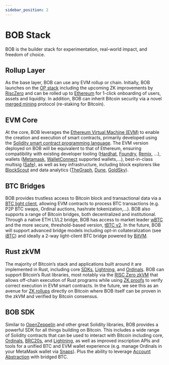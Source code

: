 ```yaml
---
sidebar_position: 2
---
```


# BOB Stack

BOB is the builder stack for experimentation, real-world impact, and freedom of choice.

## Rollup Layer

As the base layer, BOB can use any EVM rollup or chain. Initially, BOB launches on the [OP stack](https://docs.optimism.io/) including the upcoming ZK improvements by [RiscZero](https://www.risczero.com/) and can be rolled up to [Ethereum](https://www.risczero.com/) for 1-click onboarding of users, assets and liquidity. In addition, BOB can inherit Bitcoin security via a novel [merged mining](https://academy.binance.com/en/glossary/merged-mining) protocol (re-staking for Bitcoin).

## EVM Core

At the core, BOB leverages the [Ethereum Virtual Machine (EVM)](https://ethereum.org/en/developers/docs/evm/) to enable the creation and execution of smart contracts, primarily developed using the [Solidity smart contract programming language](https://soliditylang.org/). The EVM version deployed on BOB will be equivalent to that of Ethereum, ensuring compatibility with existing developer tooling ([Hardhat](https://hardhat.org/), [Foundry](https://getfoundry.sh/), [Remix](https://remix.ethereum.org/), …), wallets ([Metamask](https://metamask.io/), [WalletConnect](https://walletconnect.com/) supported wallets,...), best-in-class multisig ([Safe](https://www.safe.io/)), as well as key infrastructure, including block explorers like [BlockScout](https://www.blockscout.com/) and data analytics ([TheGraph](https://thegraph.com/), [Dune](https://dune.com/), [GoldSky](https://goldsky.com/)).

## BTC Bridges

BOB provides trustless access to Bitcoin block and transactional data via a [BTC light client](https://blog.threshold.network/blockchain-relays-101/), allowing EVM contracts to process BTC transactions (e.g. P2P BTC swaps, Ordinal auctions, hashrate tokenization,...). BOB also supports a range of Bitcoin bridges, both decentralized and institutional. Through a native ETH L1/L2 bridge, BOB has access to market leader [wBTC](https://wbtc.network/) and the more secure, threshold-based version, [tBTC v2](https://threshold.network/). In the future, BOB will support advanced bridge models including opt-in collateralization (see [iBTC](https://www.interlay.io/)) and ideally a 2-way light-client BTC bridge powered by [BitVM](https://bitvm.org/bitvm.pdf).

## Rust zkVM

The majority of Bitcoin’s stack and applications built around it are implemented in Rust, including core [SDKs](https://github.com/rust-bitcoin/rust-bitcoin), [Lightning](https://github.com/lightningdevkit/rust-lightning), and [Ordinals](https://github.com/ordinals/ord). BOB can support Bitcoin’s Rust libraries, most notably via the [RISC Zero zkVM](https://dev.risczero.com/api/zkvm/) that allows off-chain execution of Rust programs while using [ZK proofs](https://ethereum.org/en/zero-knowledge-proofs/) to verify correct execution in EVM smart contracts. In the future, we see this as an avenue for [ZK rollups](https://vitalik.ca/general/2021/01/05/rollup.html) directly on Bitcoin where BOB itself can be proven in the zkVM and verified by Bitcoin consensus.

## BOB SDK

Similar to [OpenZeppelin](https://www.openzeppelin.com/) and other great Solidity libraries, BOB provides a powerful SDK for all things building on Bitcoin. This includes a wide range of Solidity contracts that can be used to interact with Bitcoin including core, [Ordinals](https://docs.ordinals.com/), [BRC20s](https://brc20.gitbook.io/brc20/overview/introduction), and [Lightning](https://lightning.network/), as well as improved inscription APIs and tools for a unified BTC and EVM wallet experience (e.g. manage Ordinals in your MetaMask wallet via [Snaps](https://metamask.io/snaps/)). Plus the ability to leverage [Account Abstraction](https://ethereum.org/en/roadmap/account-abstraction/) with bridged BTC.
